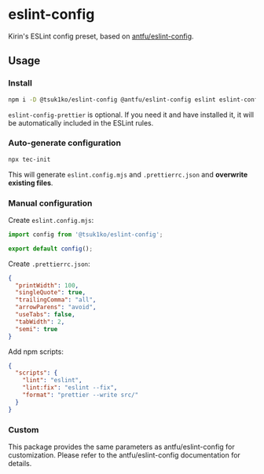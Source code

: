 # eslint-config

Kirin's ESLint config preset, based on [antfu/eslint-config](https://github.com/antfu/eslint-config).

## Usage

### Install

```bash
npm i -D @tsuk1ko/eslint-config @antfu/eslint-config eslint eslint-config-prettier
```

`eslint-config-prettier` is optional. If you need it and have installed it, it will be automatically included in the ESLint rules.

### Auto-generate configuration

```bash
npx tec-init
```

This will generate `eslint.config.mjs` and `.prettierrc.json` and **overwrite existing files**.

### Manual configuration

Create `eslint.config.mjs`:

```js
import config from '@tsuk1ko/eslint-config';

export default config();
```

Create `.prettierrc.json`:

```json
{
  "printWidth": 100,
  "singleQuote": true,
  "trailingComma": "all",
  "arrowParens": "avoid",
  "useTabs": false,
  "tabWidth": 2,
  "semi": true
}
```

Add npm scripts:

```json
{
  "scripts": {
    "lint": "eslint",
    "lint:fix": "eslint --fix",
    "format": "prettier --write src/"
  }
}
```

### Custom

This package provides the same parameters as antfu/eslint-config for customization. Please refer to the antfu/eslint-config documentation for details.
